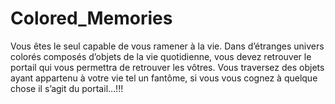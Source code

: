 # Colored_Memories

Vous êtes le seul capable de vous ramener à la vie. Dans d’étranges univers colorés composés d’objets de la vie quotidienne, vous devez retrouver le portail qui vous permettra de retrouver les vôtres. Vous traversez des objets ayant appartenu à votre vie tel un fantôme, si vous vous cognez à quelque chose il s’agit du portail…!!!
